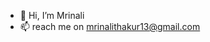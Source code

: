 - 👋 Hi, I’m Mrinali
- 📫 reach me on mrinalithakur13@gmail.com

<!---
mrinali488/mrinali488 is a ✨ special ✨ repository because its `README.md` (this file) appears on your GitHub profile.
You can click the Preview link to take a look at your changes.
--->
